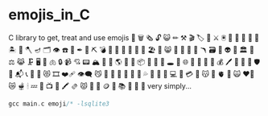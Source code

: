 # emojis_in_C

C library to get, treat and use emojis 💓 🗑 🗞 🔓 😺 ✏ ⚒ 🎬 🏷 🍕 ⚔ 🖲 📂 👋 🏺 🦿 📠 🏝 💼 🪓 🪔 🗂 👁 ☎ 🦴 ✒ 🧆 ⛏ 💣 🧭 📜 📧 💸 🔖 📼 🏖 📸 😸 🔋 🤡 🥢 🎥 🪃 🗃 🧾 👽 🧮 🏛 🌯 ⚖ 😹 🗜 🖥 🌭 🫁 🔒 📹 💘 📟 🏔 🥙 🖖 🌎 🥓 👄 📦 💝 🌋 🌮 🕳 🔏 🌐 👺 🍳 🧠 🤳 💰 🖊 🍟 🔌 📨 🛡 🦷 📬 📞 🤖 🥚 😻 🎞 ❤️‍🩹 👁️‍🗨️ 😼 👹 🦾 🥪 🔦 🔫 💌 💦 🥗 📝 👻 💻 🍱 💳 👀 😽 📇 🫀 🏮 🙀 ❤️‍🔥 😿 🫕 🕯 💤 💽 📺 👾 🖍 🫔 😾 📁 💖 🪙 💨 📚 🥫 📰 🦄 very simply...

```c
gcc main.c emoji/* -lsqlite3
```